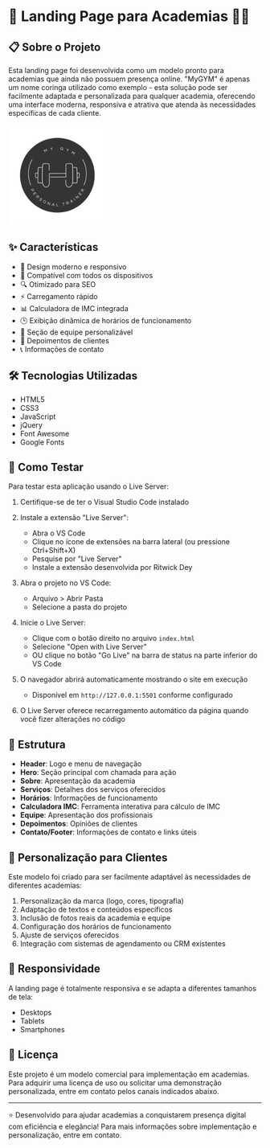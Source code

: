 # 💪 Landing Page para Academias 🏋️‍♀️

## 📋 Sobre o Projeto

Esta landing page foi desenvolvida como um modelo pronto para academias que ainda não possuem presença online. "MyGYM" é apenas um nome coringa utilizado como exemplo - esta solução pode ser facilmente adaptada e personalizada para qualquer academia, oferecendo uma interface moderna, responsiva e atrativa que atenda às necessidades específicas de cada cliente.

<img src="src/assets/logos/logo.png" alt="Preview da Landing Page" width="200">

## ✨ Características

- 🎨 Design moderno e responsivo
- 📱 Compatível com todos os dispositivos
- 🔍 Otimizado para SEO
- ⚡ Carregamento rápido
- 📊 Calculadora de IMC integrada
- 🕒 Exibição dinâmica de horários de funcionamento
- 👥 Seção de equipe personalizável
- 💬 Depoimentos de clientes
- 📞 Informações de contato

## 🛠️ Tecnologias Utilizadas

- HTML5
- CSS3
- JavaScript
- jQuery
- Font Awesome
- Google Fonts

## 🚀 Como Testar

Para testar esta aplicação usando o Live Server:

1. Certifique-se de ter o Visual Studio Code instalado

2. Instale a extensão "Live Server":
   - Abra o VS Code
   - Clique no ícone de extensões na barra lateral (ou pressione Ctrl+Shift+X)
   - Pesquise por "Live Server"
   - Instale a extensão desenvolvida por Ritwick Dey

3. Abra o projeto no VS Code:
   - Arquivo > Abrir Pasta
   - Selecione a pasta do projeto

4. Inicie o Live Server:
   - Clique com o botão direito no arquivo `index.html`
   - Selecione "Open with Live Server"
   - OU clique no botão "Go Live" na barra de status na parte inferior do VS Code

5. O navegador abrirá automaticamente mostrando o site em execução
   - Disponível em `http://127.0.0.1:5501` conforme configurado

6. O Live Server oferece recarregamento automático da página quando você fizer alterações no código

## 📐 Estrutura

- **Header**: Logo e menu de navegação
- **Hero**: Seção principal com chamada para ação
- **Sobre**: Apresentação da academia
- **Serviços**: Detalhes dos serviços oferecidos
- **Horários**: Informações de funcionamento
- **Calculadora IMC**: Ferramenta interativa para cálculo de IMC
- **Equipe**: Apresentação dos profissionais
- **Depoimentos**: Opiniões de clientes
- **Contato/Footer**: Informações de contato e links úteis

## 📝 Personalização para Clientes

Este modelo foi criado para ser facilmente adaptável às necessidades de diferentes academias:

1. Personalização da marca (logo, cores, tipografia)
2. Adaptação de textos e conteúdos específicos
3. Inclusão de fotos reais da academia e equipe
4. Configuração dos horários de funcionamento
5. Ajuste de serviços oferecidos
6. Integração com sistemas de agendamento ou CRM existentes

## 📱 Responsividade

A landing page é totalmente responsiva e se adapta a diferentes tamanhos de tela:
- Desktops
- Tablets
- Smartphones

## 📄 Licença

Este projeto é um modelo comercial para implementação em academias. Para adquirir uma licença de uso ou solicitar uma demonstração personalizada, entre em contato pelos canais indicados abaixo.

---

⭐ Desenvolvido para ajudar academias a conquistarem presença digital com eficiência e elegância! Para mais informações sobre implementação e personalização, entre em contato.

